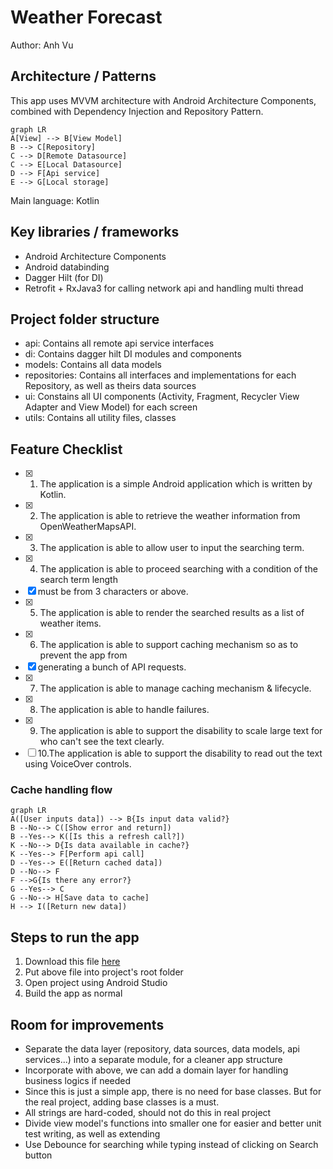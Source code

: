 # Weather Forecast

Author: Anh Vu


## Architecture / Patterns

This app uses MVVM architecture with Android Architecture Components, combined with Dependency Injection and Repository Pattern.

```mermaid
graph LR
A[View] --> B[View Model]
B --> C[Repository]
C --> D[Remote Datasource]
C --> E[Local Datasource]
D --> F[Api service]
E --> G[Local storage]
```

Main language: Kotlin

## Key libraries / frameworks

- Android Architecture Components
- Android databinding
- Dagger Hilt (for DI)
- Retrofit + RxJava3 for calling network api and handling multi thread

## Project folder structure

- api: Contains all remote api service interfaces
- di: Contains dagger hilt DI modules and components
- models: Contains all data models
- repositories: Contains all interfaces and implementations for each Repository, as well as theirs data sources
- ui: Constains all UI components (Activity, Fragment, Recycler View Adapter and View Model) for each screen
- utils: Contains all utility files, classes

## Feature Checklist

- [x] 1. The application is a simple Android application which is written by Kotlin.
- [x] 2. The application is able to retrieve the weather information from OpenWeatherMapsAPI.
- [x] 3. The application is able to allow user to input the searching term.
- [x] 4. The application is able to proceed searching with a condition of the search term length
- [x] must be from 3 characters or above.
- [x] 5. The application is able to render the searched results as a list of weather items.
- [x] 6. The application is able to support caching mechanism so as to prevent the app from
- [x] generating a bunch of API requests.
- [x] 7. The application is able to manage caching mechanism & lifecycle.
- [x] 8. The application is able to handle failures.
- [x] 9. The application is able to support the disability to scale large text for who can't see the text
         clearly.
- [ ] 10.The application is able to support the disability to read out the text using VoiceOver
  controls.

### Cache handling flow
```mermaid
graph LR
A([User inputs data]) --> B{Is input data valid?}
B --No--> C([Show error and return])
B --Yes--> K([Is this a refresh call?])
K --No--> D{Is data available in cache?}
K --Yes--> F[Perform api call]
D --Yes--> E([Return cached data])
D --No--> F
F -->G{Is there any error?}
G --Yes--> C
G --No--> H[Save data to cache]
H --> I([Return new data])
```

## Steps to run the app

1. Download this file [here](https://drive.google.com/file/d/1MW0WcWo2EPJycFLGs8CJ7uJW6673z5VU/view?usp=sharing)
2. Put above file into project's root folder
3. Open project using Android Studio
4. Build the app as normal

## Room for improvements

- Separate the data layer (repository, data sources, data models, api services...) into a separate module, for a cleaner app structure
- Incorporate with above, we can add a domain layer for handling business logics if needed
- Since this is just a simple app, there is no need for base classes. But for the real project, adding base classes is a must.
- All strings are hard-coded, should not do this in real project
- Divide view model's functions into smaller one for easier and better unit test writing, as well as extending
- Use Debounce for searching while typing instead of clicking on Search button